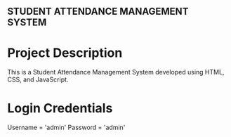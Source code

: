 ## STUDENT ATTENDANCE MANAGEMENT SYSTEM

# Project Description
This is a Student Attendance Management System developed using HTML, CSS, and JavaScript. 

# Login Credentials
Username = 'admin'
Password = 'admin'